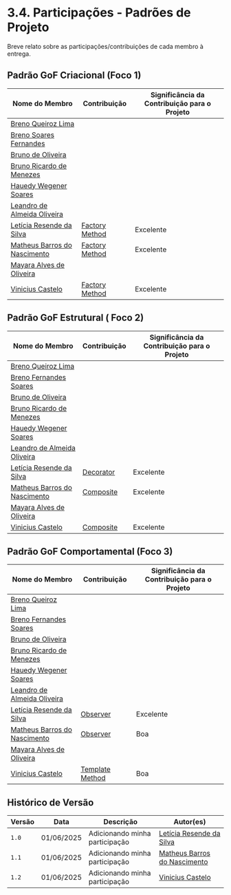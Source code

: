 # 3.4. Participações - Padrões de Projeto

Breve relato sobre as participações/contribuições de cada membro à entrega.

## Padrão GoF Criacional (Foco 1)

| Nome do Membro | Contribuição | Significância da Contribuição para o Projeto |
|----------------|--------------|----------------------------------------------|
| [Breno Queiroz Lima](https://github.com/brenob6) |  |  |
| [Breno Soares Fernandes](https://github.com/brenofrds) |  |  |
| [Bruno de Oliveira](https://github.com/BrunoOLiveirax) |  |  |
| [Bruno Ricardo de Menezes](https://github.com/EhOBruno) |  | |
| [Hauedy Wegener Soares](https://github.com/HauedyWS) |  |  |
| [Leandro de Almeida Oliveira](https://github.com/leomitx10) |  |  |
| [Letícia Resende da Silva](https://github.com/LeticiaResende23) |[Factory Method](https://unbarqdsw2025-1-turma01.github.io/2025.1-T01-_G4_QuemFazNiver_GostaDe_Entrega_03/#/PadroesDeProjeto/3.1.2.FactoryMethod)  |Excelente|
| [Matheus Barros do Nascimento](https://github.com/Ninja-Haiyai) | [Factory Method](https://unbarqdsw2025-1-turma01.github.io/2025.1-T01-_G4_QuemFazNiver_GostaDe_Entrega_03/#/PadroesDeProjeto/3.1.2.FactoryMethod) | Excelente |
| [Mayara Alves de Oliveira](https://github.com/Mayara-tech) |  |  |
| [Vinicius Castelo](https://github.com/Vini47) |  [Factory Method](https://unbarqdsw2025-1-turma01.github.io/2025.1-T01-_G4_QuemFazNiver_GostaDe_Entrega_03/#/PadroesDeProjeto/3.1.2.FactoryMethod) | Excelente |


## Padrão GoF Estrutural ( Foco 2)

| Nome do Membro | Contribuição | Significância da Contribuição para o Projeto |
|----------------|--------------|----------------------------------------------|
| [Breno Queiroz Lima](https://github.com/brenob6) |  |  |
| [Breno Fernandes Soares](https://github.com/brenofrds) |  |  |
| [Bruno de Oliveira](https://github.com/BrunoOLiveirax) |  |  |
| [Bruno Ricardo de Menezes](https://github.com/EhOBruno) |  |  |
| [Hauedy Wegener Soares](https://github.com/HauedyWS) |  |  |
| [Leandro de Almeida Oliveira](https://github.com/leomitx10) |  |  |
| [Letícia Resende da Silva](https://github.com/LeticiaResende23) | [Decorator](https://unbarqdsw2025-1-turma01.github.io/2025.1-T01-_G4_QuemFazNiver_GostaDe_Entrega_03/#/PadroesDeProjeto/3.2.2.Decorator) | Excelente  |
| [Matheus Barros do Nascimento](https://github.com/Ninja-Haiyai) | [Composite](https://unbarqdsw2025-1-turma01.github.io/2025.1-T01-_G4_QuemFazNiver_GostaDe_Entrega_03/#/PadroesDeProjeto/3.2.1.Composite)  | Excelente  |
| [Mayara Alves de Oliveira](https://github.com/Mayara-tech) |  |  |
| [Vinicius Castelo](https://github.com/Vini47) | [Composite](https://unbarqdsw2025-1-turma01.github.io/2025.1-T01-_G4_QuemFazNiver_GostaDe_Entrega_03/#/PadroesDeProjeto/3.2.1.Composite)  | Excelente  |


## Padrão GoF Comportamental (Foco 3)

| Nome do Membro | Contribuição | Significância da Contribuição para o Projeto |
|----------------|--------------|----------------------------------------------|
| [Breno Queiroz Lima](https://github.com/brenob6) |  |  |
| [Breno Fernandes Soares](https://github.com/brenofrds) |  |  |
| [Bruno de Oliveira](https://github.com/BrunoOLiveirax) |  |  |
| [Bruno Ricardo de Menezes](https://github.com/EhOBruno) |  |  |
| [Hauedy Wegener Soares](https://github.com/HauedyWS) |  |  |
| [Leandro de Almeida Oliveira](https://github.com/leomitx10) |  |  |
| [Letícia Resende da Silva](https://github.com/LeticiaResende23) | [Observer](https://unbarqdsw2025-1-turma01.github.io/2025.1-T01-_G4_QuemFazNiver_GostaDe_Entrega_03/#/PadroesDeProjeto/3.3.2.Observer) | Excelente |
| [Matheus Barros do Nascimento](https://github.com/Ninja-Haiyai) | [Observer](https://unbarqdsw2025-1-turma01.github.io/2025.1-T01-_G4_QuemFazNiver_GostaDe_Entrega_03/#/PadroesDeProjeto/3.3.2.Observer) | Boa |
| [Mayara Alves de Oliveira](https://github.com/Mayara-tech) | |  |
| [Vinicius Castelo](https://github.com/Vini47) | [Template Method](https://unbarqdsw2025-1-turma01.github.io/2025.1-T01-_G4_QuemFazNiver_GostaDe_Entrega_03/#/PadroesDeProjeto/3.3.1.TemplateMethod) | Boa |


## Histórico de Versão

| Versão | Data       | Descrição                            | Autor(es) | 
|--------|------------|----------------------------------------|-----------|
| `1.0`  | 01/06/2025 |  Adicionando minha participação   | [Letícia Resende da Silva](https://github.com/LeticiaResende23) |  
| `1.1`  | 01/06/2025 |  Adicionando minha participação   | [Matheus Barros do Nascimento](https://github.com/Ninja-Haiyai) |
| `1.2`  | 01/06/2025 |  Adicionando minha participação   | [Vinicius Castelo](https://github.com/Vini47) |    
